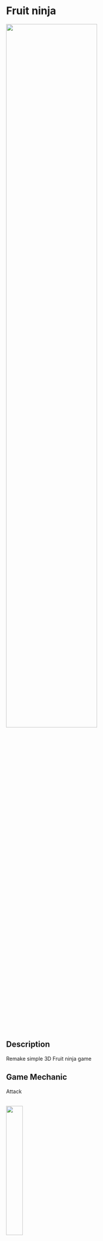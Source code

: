 # Fruit ninja
<img src="https://github.com/ChristopherAngrico/FruitNinja/assets/87889745/4487c494-8582-4e13-b643-f8c89beeaf00" height="70%" width="70%">

## Description
Remake simple 3D Fruit ninja game

## Game Mechanic
<p>Attack<p/><br/>
<img src="https://github.com/ChristopherAngrico/Purgatory/assets/87889745/8c9b3237-6ae1-4a2b-ae16-81913c0171a3" height="30%" width="30%">

```C#
private void ThrowKnifeDirection()
    {
        GameObject knifeClone = Instantiate(g_knife) as GameObject;
        knifeClone.transform.position = transform.position;
        knifeClone.transform.rotation = Quaternion.Euler(0, 0, rotationZ + 90);
        knifeClone.GetComponent<Rigidbody2D>().velocity = direction * throwSpeed;
    }
```

<p>Movement<p/><br/>
<img src="https://github.com/ChristopherAngrico/Purgatory/assets/87889745/7ff3abb8-6dbb-4f13-95bc-42b76e9b2073" height="30%" width="30%">
    
```c#
rb.velocity = PlayerInput.getPlayerInput.direction * movementSpeed;
```

<p>Clone<p/><br/>
<img src="https://github.com/ChristopherAngrico/Purgatory/blob/main/Purgatory/Clone.png?raw=true" height="30%" width="30%">

```
 private void Update()
    {
        if (buy)
        {
            if (!g_clone.activeSelf)
            {
                g_maxlevel.SetActive(false);
                g_clone.SetActive(false);
                buy = false;
            }
        }
    }
    public void Buy()
    {
        if (!g_clone.activeSelf && GameManager.instance.playerPoint >= 100)
        {
            buy = true;
            g_maxlevel.SetActive(true);
            g_clone.SetActive(true);
            GameManager.instance.playerPoint -= 100;
        }
    }
```

<p>Flip<p/><br/>
<img src="https://github.com/ChristopherAngrico/Purgatory/assets/87889745/1f706385-2949-48d1-823b-81fef4812ce3" height="30%" width="30%">

```C#
private void FlippingSprite()
    {
        //Flipping sprite by following mouse direction
        if (differenceXPosition < 0)
        {
            transform.rotation = Quaternion.Euler(0, 0, 0);
        }
        else
        {
            transform.rotation = Quaternion.Euler(0, 180, 0);
        }
    }
```


<p>Boss1 Attack<p/><br/>
<img src="https://github.com/ChristopherAngrico/Purgatory/assets/87889745/86130c7f-67c9-4ae1-b9ad-826727822875" height="30%" width="30%">

```C#
    private void OnTriggerEnter2D(Collider2D other)
    {
        if (other.gameObject.CompareTag("Player") || other.gameObject.CompareTag("Clone"))
        {

            damagePlayer = true;
            if (GameObject.FindWithTag("Clone") != null)
            {
                damageClone = true;
            }
        }
    }
```

<p>Boss1 Walk<p/><br/>
<img src="https://github.com/ChristopherAngrico/Purgatory/assets/87889745/475a1834-14e0-4b3a-a736-9e804c5007c4" height="30%" width="30%">

```C#
private void MoveTowardPlayer()
    {
        float speed = 5f;
        if (playerDetect != null && !triggerAttack && !idleState)
        {
            transform.position = Vector2.MoveTowards(transform.position, playerDetect.transform.position, speed * Time.deltaTime);
            isRunning = true;
        }
        else
        {
            transform.position += Vector3.zero;
            isRunning = false;
        }
    }
```

<p>Boss1 die<p/><br/>
<img src="https://github.com/ChristopherAngrico/Purgatory/assets/87889745/feb9907e-a63e-4fd9-bd3c-7950b8e6c5ad" height="30%" width="30%">

```C#
private void FixedUpdate()
    {
        if (healthSystem.GetHealth() == 0)
        {
            detectPlayer.enabled = false;
            StartCoroutine(Animated());
        }
    }

    private IEnumerator Animated()
    {
        isDying = true;
        GetComponent<CapsuleCollider2D>().enabled = false;
        yield return new WaitForSeconds(2);
        if (gameObject.tag == "Boss2")
        {
            yield return new WaitForSeconds(1);
            GameManager.instance.Finished();
            Destroy(gameObject);
        }
        else
        {
            Destroy(gameObject);
        }
    }
```

<p>Point<p/><br/>
<img src="https://github.com/ChristopherAngrico/Purgatory/assets/87889745/86071b8f-42d8-4625-88bb-73ae58c17b82" height="30%" width="30%">

```c#
foreach (GameObject g_Enemy in g_Enemies)
        {
            if (g_Enemy != null)
            {
                if (g_Enemy.GetComponentInChildren<HitPlayer>().damagePlayer)
                {
                    int enemyDamage = damage;
                    if (shieldSystem.GetHealth() <= 0)
                    {
                        DecreaseHealth(healthSystem, enemyDamage);
                        g_health.transform.localScale = GetHealtBar(healthSystem);
                    }
                    else
                    {
                        DecreaseHealth(shieldSystem, enemyDamage);
                        g_shield.transform.localScale = GetHealtBar(shieldSystem);
                        UpdateTheUpgradeShield();
                        lastValueShield = shieldSystem.GetHealth();
                    }
                    g_Enemy.GetComponentInChildren<HitPlayer>().damagePlayer = false;
                    //Player will received point when getting hit by enemy
                    GameManager.instance.playerPoint += healthSystem.GetPointFromEnemyHit(enemyDamage);
                }
            }
        }
```

<p>Upgrade UI<p/><br/>
<img src="https://github.com/ChristopherAngrico/Purgatory/assets/87889745/e365da18-d551-4479-9c82-08d5834c2566" height="30%" width="30%">

```c#
public class Upgrade_Button : MonoBehaviour
{
    [SerializeField]private GameObject g_UpgradeButton;
    public void Upgrade_UI(){
        Time.timeScale = 0;
        g_UpgradeButton.SetActive(true);
    } 
    
}
```

<p>Boss2 Attack<p/><br/>
<img src="https://github.com/ChristopherAngrico/Purgatory/assets/87889745/b8d06361-696d-49d4-b44d-1479694e5e6a" height="30%" width="30%">

```C#
    private void OnTriggerEnter2D(Collider2D other)
    {
        if (other.gameObject.CompareTag("Player") || other.gameObject.CompareTag("Clone"))
        {

            damagePlayer = true;
            if (GameObject.FindWithTag("Clone") != null)
            {
                damageClone = true;
            }
        }
    }
```

<p>Boss2 walk<p/><br/>
<img src="https://github.com/ChristopherAngrico/Purgatory/assets/87889745/38b54c18-e735-4d8e-91b5-4d98b6f5f35f" height="30%" width="30%">

```C#
private void MoveTowardPlayer()
    {
        float speed = 5f;
        if (playerDetect != null && !triggerAttack && !idleState)
        {
            transform.position = Vector2.MoveTowards(transform.position, playerDetect.transform.position, speed * Time.deltaTime);
            isRunning = true;
        }
        else
        {
            transform.position += Vector3.zero;
            isRunning = false;
        }
    }
```

<p>Boss2 die<p/><br/>
<img src="https://github.com/ChristopherAngrico/Purgatory/assets/87889745/ed864e71-65b6-41ca-9d96-c6f778c7a968" height="30%" width="30%">

```C#
private void FixedUpdate()
    {
        if (healthSystem.GetHealth() == 0)
        {
            detectPlayer.enabled = false;
            StartCoroutine(Animated());
        }
    }

    private IEnumerator Animated()
    {
        isDying = true;
        GetComponent<CapsuleCollider2D>().enabled = false;
        yield return new WaitForSeconds(2);
        if (gameObject.tag == "Boss2")
        {
            yield return new WaitForSeconds(1);
            GameManager.instance.Finished();
            Destroy(gameObject);
        }
        else
        {
            Destroy(gameObject);
        }
    }
```

## Game controls

The following controls are bound in-game, for gameplay and testing.

| Key Binding       | Function          |
| ----------------- | ----------------- |
| Left Click        | Slashing blade      |


